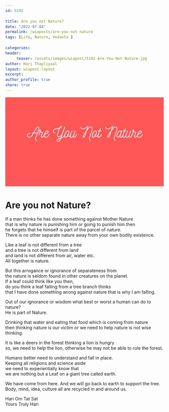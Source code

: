 ```yaml
--- 
id: 5192

title: Are you not Nature?
date: "2022-07-04"
permalink: /wiaposts/are-you-not-nature
tags: [Life, Nature, Vedanta ]    

categories: 
header:
     teaser: /assets/images/wiapost/5192-Are-You-Not-Nature.jpg
author: Hari Thapliyaal 
layout: wiapost-layout
excerpt:  
author_profile: true 
share: true 
---
```


![Are you not Nature?](/assets/images/wiapost/5192-Are-You-Not-Nature.jpg)     
   
# Are you not Nature?   
   
If a man thinks he has done something against Mother Nature     
that is why nature is punishing him or going to punish him then     
he forgets that he himself is part of the parcel of nature.     
There is no other separate nature away from your own bodily existence.    
     
Like a leaf is not different from a tree     
and a tree is not different from land     
and land is not different from air, water etc.     
All together is nature.     
    
But this arrogance or ignorance of separateness from     
the nature is seldom found in other creatures on the planet.     
If a leaf could think like you then,     
do you think a leaf falling from a tree branch thinks     
that I have done something wrong against nature that is why I am falling.     
     
Out of our ignorance or wisdom what best or worst a human can do to nature?     
He is part of Nature.     
     
Drinking that water and eating that food which is coming from nature     
then thinking nature is our victim or we need to help nature is not wise thinking.     
    
It is like a deers in the forest thinking a lion is hungry     
so, we need to help the lion, otherwise he may not be able to rule the forest.     
    
Humans better need to understand and fall in place.     
Keeping all religions and science aside     
we need to experientially know that     
we are nothing but a Leaf on a giant tree called earth.     
    
We have come from here. And we will go back to earth to support the tree.     
Body, mind, idea, culture all are recycled in and around us.     
    
Hari Om Tat Sat     
Yours Truly Hari    

